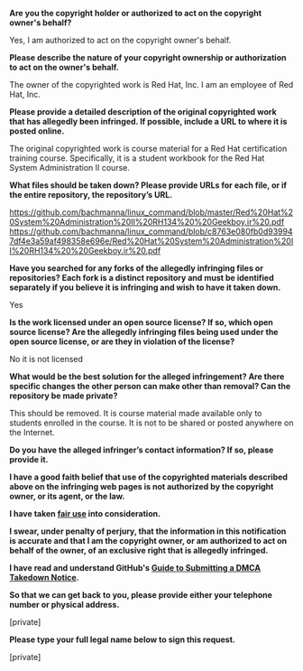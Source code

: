**Are you the copyright holder or authorized to act on the copyright owner's behalf?**

Yes, I am authorized to act on the copyright owner's behalf.

**Please describe the nature of your copyright ownership or authorization to act on the owner's behalf.**

The owner of the copyrighted work is Red Hat, Inc. I am an employee of Red Hat, Inc.

**Please provide a detailed description of the original copyrighted work that has allegedly been infringed. If possible, include a URL to where it is posted online.**

The original copyrighted work is course material for a Red Hat certification training course. Specifically, it is a student workbook for the Red Hat System Administration II course.

**What files should be taken down? Please provide URLs for each file, or if the entire repository, the repository’s URL.**

https://github.com/bachmanna/linux_command/blob/master/Red%20Hat%20System%20Administration%20II%20RH134%20%20Geekboy.ir%20.pdf  
https://github.com/bachmanna/linux_command/blob/c8763e080fb0d939947df4e3a59af498358e696e/Red%20Hat%20System%20Administration%20II%20RH134%20%20Geekboy.ir%20.pdf

**Have you searched for any forks of the allegedly infringing files or repositories? Each fork is a distinct repository and must be identified separately if you believe it is infringing and wish to have it taken down.**

Yes

**Is the work licensed under an open source license? If so, which open source license? Are the allegedly infringing files being used under the open source license, or are they in violation of the license?**

No it is not licensed

**What would be the best solution for the alleged infringement? Are there specific changes the other person can make other than removal? Can the repository be made private?**

This should be removed. It is course material made available only to students enrolled in the course. It is not to be shared or posted anywhere on the Internet.

**Do you have the alleged infringer’s contact information? If so, please provide it.**

**I have a good faith belief that use of the copyrighted materials described above on the infringing web pages is not authorized by the copyright owner, or its agent, or the law.**

**I have taken <a href="https://www.lumendatabase.org/topics/22">fair use</a> into consideration.**

**I swear, under penalty of perjury, that the information in this notification is accurate and that I am the copyright owner, or am authorized to act on behalf of the owner, of an exclusive right that is allegedly infringed.**

**I have read and understand GitHub's <a href="https://help.github.com/articles/guide-to-submitting-a-dmca-takedown-notice/">Guide to Submitting a DMCA Takedown Notice</a>.**

**So that we can get back to you, please provide either your telephone number or physical address.**

[private]

**Please type your full legal name below to sign this request.**

[private]
